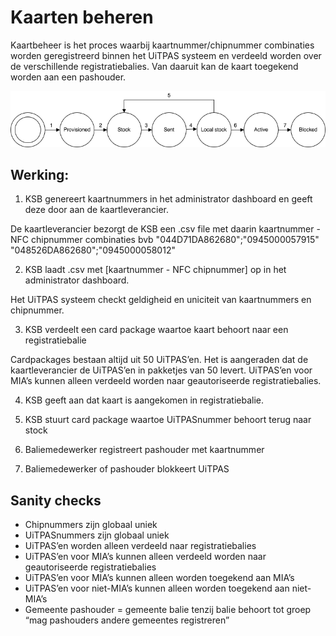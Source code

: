 ---
---

# Kaarten beheren


Kaartbeheer is het proces waarbij kaartnummer/chipnummer combinaties worden geregistreerd binnen het UiTPAS systeem en verdeeld worden over de verschillende registratiebalies. Van daaruit kan de kaart toegekend worden aan een pashouder.

![hh-kaarten-beheren](/img/hh-kaarten-beheren.png "hh-kaarten-beheren")


## Werking:
1. KSB genereert kaartnummers in het administrator dashboard en geeft deze door aan de kaartleverancier.

De kaartleverancier bezorgt de KSB een .csv file met daarin kaartnummer - NFC chipnummer combinaties
bvb
"044D71DA862680";"0945000057915"  
"048526DA862680";"0945000058012"

2. KSB laadt .csv met [kaartnummer - NFC chipnummer] op in het administrator dashboard.

Het UiTPAS systeem checkt geldigheid en uniciteit van kaartnummers en chipnummer.

3. KSB verdeelt een card package waartoe kaart behoort naar een registratiebalie

Cardpackages bestaan altijd uit 50 UiTPAS’en. Het is aangeraden dat de kaartleverancier de UiTPAS’en in pakketjes van 50 levert. UiTPAS’en voor MIA’s kunnen alleen verdeeld worden naar geautoriseerde registratiebalies.

4. KSB geeft aan dat kaart is aangekomen in registratiebalie.

5. KSB stuurt card package waartoe UiTPASnummer behoort terug naar stock

6. Baliemedewerker registreert pashouder met kaartnummer

7. Baliemedewerker of pashouder blokkeert UiTPAS

## Sanity checks
* Chipnummers zijn globaal uniek
* UiTPASnummers zijn globaal uniek
* UiTPAS’en worden alleen verdeeld naar registratiebalies
* UiTPAS’en voor MIA’s kunnen alleen verdeeld worden naar geautoriseerde registratiebalies
* UiTPAS’en voor MIA’s kunnen alleen worden toegekend aan MIA’s
* UiTPAS’en voor niet-MIA’s kunnen alleen worden toegekend aan niet-MIA’s
* Gemeente pashouder = gemeente balie tenzij balie behoort tot groep “mag pashouders andere gemeentes registreren”
